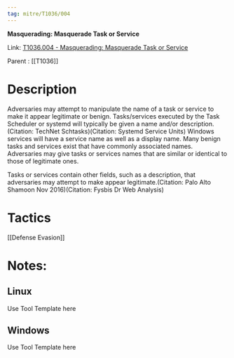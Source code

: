```yaml
---
tag: mitre/T1036/004
---
```


**Masquerading: Masquerade Task or Service**

Link: [T1036.004 - Masquerading: Masquerade Task or Service](https://attack.mitre.org/techniques/T1036/004)

Parent : [[T1036]]


# Description

Adversaries may attempt to manipulate the name of a task or service to make it appear legitimate or benign. Tasks/services executed by the Task Scheduler or systemd will typically be given a name and/or description.(Citation: TechNet Schtasks)(Citation: Systemd Service Units) Windows services will have a service name as well as a display name. Many benign tasks and services exist that have commonly associated names. Adversaries may give tasks or services names that are similar or identical to those of legitimate ones.

Tasks or services contain other fields, such as a description, that adversaries may attempt to make appear legitimate.(Citation: Palo Alto Shamoon Nov 2016)(Citation: Fysbis Dr Web Analysis)

# Tactics


[[Defense Evasion]]


# Notes:

## Linux

Use Tool Template here

## Windows

Use Tool Template here
